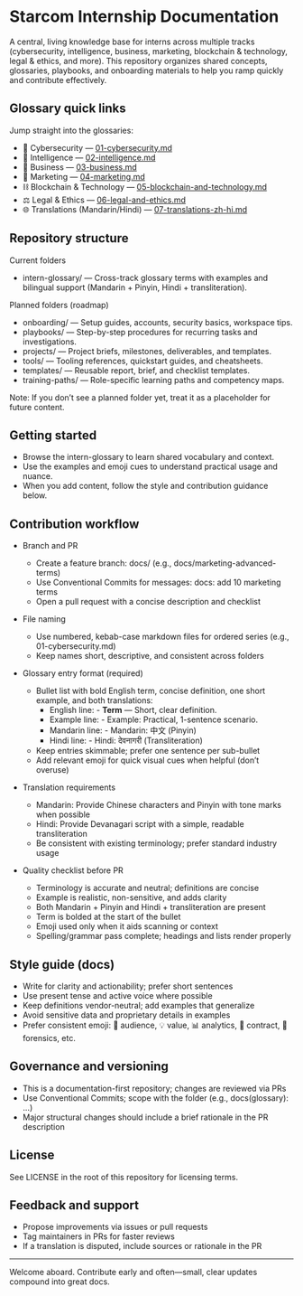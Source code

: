 # Starcom Internship Documentation

A central, living knowledge base for interns across multiple tracks (cybersecurity, intelligence, business, marketing, blockchain & technology, legal & ethics, and more). This repository organizes shared concepts, glossaries, playbooks, and onboarding materials to help you ramp quickly and contribute effectively.

## Glossary quick links

Jump straight into the glossaries:

- 🔐 Cybersecurity — [01-cybersecurity.md](intern-glossary/01-cybersecurity.md)
- 🧠 Intelligence — [02-intelligence.md](intern-glossary/02-intelligence.md)
- 💼 Business — [03-business.md](intern-glossary/03-business.md)
- 📣 Marketing — [04-marketing.md](intern-glossary/04-marketing.md)
- ⛓️ Blockchain & Technology — [05-blockchain-and-technology.md](intern-glossary/05-blockchain-and-technology.md)
- ⚖️ Legal & Ethics — [06-legal-and-ethics.md](intern-glossary/06-legal-and-ethics.md)
- 🌐 Translations (Mandarin/Hindi) — [07-translations-zh-hi.md](intern-glossary/07-translations-zh-hi.md)

## Repository structure

Current folders
- intern-glossary/ — Cross-track glossary terms with examples and bilingual support (Mandarin + Pinyin, Hindi + transliteration).

Planned folders (roadmap)
- onboarding/ — Setup guides, accounts, security basics, workspace tips.
- playbooks/ — Step-by-step procedures for recurring tasks and investigations.
- projects/ — Project briefs, milestones, deliverables, and templates.
- tools/ — Tooling references, quickstart guides, and cheatsheets.
- templates/ — Reusable report, brief, and checklist templates.
- training-paths/ — Role-specific learning paths and competency maps.

Note: If you don’t see a planned folder yet, treat it as a placeholder for future content.

## Getting started

- Browse the intern-glossary to learn shared vocabulary and context.
- Use the examples and emoji cues to understand practical usage and nuance.
- When you add content, follow the style and contribution guidance below.

## Contribution workflow

- Branch and PR
  - Create a feature branch: docs/<short-topic> (e.g., docs/marketing-advanced-terms)
  - Use Conventional Commits for messages: docs: add 10 marketing terms
  - Open a pull request with a concise description and checklist

- File naming
  - Use numbered, kebab-case markdown files for ordered series (e.g., 01-cybersecurity.md)
  - Keep names short, descriptive, and consistent across folders

- Glossary entry format (required)
  - Bullet list with bold English term, concise definition, one short example, and both translations:
    - English line: - **Term** — Short, clear definition.
    - Example line: - Example: Practical, 1-sentence scenario.
    - Mandarin line: - Mandarin: 中文 (Pinyin)
    - Hindi line: - Hindi: देवनागरी (Transliteration)
  - Keep entries skimmable; prefer one sentence per sub-bullet
  - Add relevant emoji for quick visual cues when helpful (don’t overuse)

- Translation requirements
  - Mandarin: Provide Chinese characters and Pinyin with tone marks when possible
  - Hindi: Provide Devanagari script with a simple, readable transliteration
  - Be consistent with existing terminology; prefer standard industry usage

- Quality checklist before PR
  - Terminology is accurate and neutral; definitions are concise
  - Example is realistic, non-sensitive, and adds clarity
  - Both Mandarin + Pinyin and Hindi + transliteration are present
  - Term is bolded at the start of the bullet
  - Emoji used only when it aids scanning or context
  - Spelling/grammar pass complete; headings and lists render properly

## Style guide (docs)

- Write for clarity and actionability; prefer short sentences
- Use present tense and active voice where possible
- Keep definitions vendor-neutral; add examples that generalize
- Avoid sensitive data and proprietary details in examples
- Prefer consistent emoji: 🎯 audience, 💡 value, 📊 analytics, 📜 contract, 🧬 forensics, etc.

## Governance and versioning

- This is a documentation-first repository; changes are reviewed via PRs
- Use Conventional Commits; scope with the folder (e.g., docs(glossary): ...)
- Major structural changes should include a brief rationale in the PR description

## License

See LICENSE in the root of this repository for licensing terms.

## Feedback and support

- Propose improvements via issues or pull requests
- Tag maintainers in PRs for faster reviews
- If a translation is disputed, include sources or rationale in the PR

---

Welcome aboard. Contribute early and often—small, clear updates compound into great docs.
